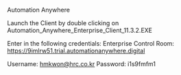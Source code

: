 Automation Anywhere  


Launch the Client by double clicking on Automation_Anywhere_Enterprise_Client_11.3.2.EXE
 
Enter in the following credentials: 
Enterprise Control Room: https://9imlrw51.trial.automationanywhere.digital

Username: hmkwon@hrc.co.kr
Password: i1s9fmfm1 
